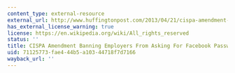 ```yaml
---
content_type: external-resource
external_url: http://www.huffingtonpost.com/2013/04/21/cispa-amendment-facebook-passwords-blocked_n_3128507.html
has_external_license_warning: true
license: https://en.wikipedia.org/wiki/All_rights_reserved
status: ''
title: CISPA Amendment Banning Employers From Asking For Facebook Passwords Blocked
uid: 71125773-fae4-44b5-a103-44718f7d7166
wayback_url: ''
---
```


